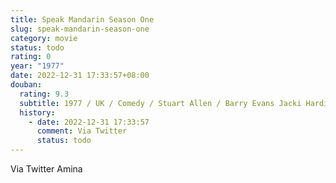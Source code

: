 ```yaml
---
title: Speak Mandarin Season One
slug: speak-mandarin-season-one
category: movie
status: todo
rating: 0
year: "1977"
date: 2022-12-31 17:33:57+08:00
douban:
  rating: 9.3
  subtitle: 1977 / UK / Comedy / Stuart Allen / Barry Evans Jacki Harding
  history:
    - date: 2022-12-31 17:33:57
      comment: Via Twitter
      status: todo
---
```


Via Twitter Amina
